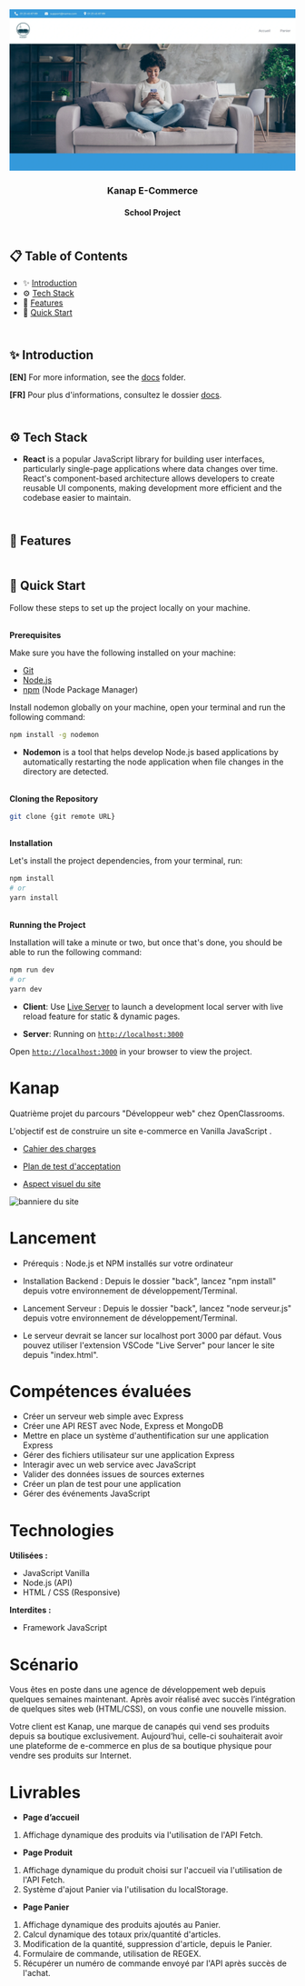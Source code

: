 <div align="center">
    <a href="" target="_blank">
      <img src=".docs/preview.webp" alt="Project Banner">
    </a>
  <h3 align="center">Kanap E-Commerce</h3>
  <h4 align="center">School Project</h4>
</div>

## <br /> 📋 <a name="table">Table of Contents</a>

- ✨ [Introduction](#introduction)
- ⚙️ [Tech Stack](#tech-stack)
- 📝 [Features](#features)
- 🚀 [Quick Start](#quick-start)

## <br /> <a name="introduction">✨ Introduction</a>

**[EN]** For more information, see the [docs](/docs/) folder.

**[FR]** Pour plus d'informations, consultez le dossier [docs](/docs/).

## <br /> <a name="tech-stack">⚙️ Tech Stack</a>

- **React** is a popular JavaScript library for building user interfaces, particularly single-page applications where data changes over time. React's component-based architecture allows developers to create reusable UI components, making development more efficient and the codebase easier to maintain.

## <br/> <a name="features">📝 Features</a>

## <br /> <a name="quick-start">🚀 Quick Start</a>

Follow these steps to set up the project locally on your machine.

<br/>**Prerequisites**

Make sure you have the following installed on your machine:

- [Git](https://git-scm.com/)
- [Node.js](https://nodejs.org/en)
- [npm](https://www.npmjs.com/) (Node Package Manager)

Install nodemon globally on your machine, open your terminal and run the following command:

```bash
npm install -g nodemon
```

- **Nodemon** is a tool that helps develop Node.js based applications by automatically restarting the node application when file changes in the directory are detected.

<br/>**Cloning the Repository**

```bash
git clone {git remote URL}
```

<br/>**Installation**

Let's install the project dependencies, from your terminal, run:

```bash
npm install
# or
yarn install
```

<br/>**Running the Project**

Installation will take a minute or two, but once that's done, you should be able to run the following command:

```bash
npm run dev
# or
yarn dev
```

- **Client**: Use [Live Server](https://marketplace.visualstudio.com/items?itemName=ritwickdey.LiveServer) to launch a development local server with live reload feature for static & dynamic pages.

- **Server**: Running on [`http://localhost:3000`](http://localhost:3000)

Open [`http://localhost:3000`](http://localhost:3000) in your browser to view the project.

# Kanap

Quatrième projet du parcours "Développeur web" chez OpenClassrooms.

L'objectif est de construire un site e-commerce en Vanilla JavaScript .

- [Cahier des charges](notes/Kanap%20-%20Specifications%20fonctionnelles.pdf)

- [Plan de test d'acceptation](notes/Kanap%20-%20Plan%20de%20test%20d'acceptation.pdf)

- [Aspect visuel du site](notes/Kanap%20-%20Aspect%20visuel.pdf)

![banniere du site](/front/images/banniere.png)

# Lancement

- Prérequis : Node.js et NPM installés sur votre ordinateur

- Installation Backend : Depuis le dossier "back", lancez "npm install" depuis votre environnement de développement/Terminal.

- Lancement Serveur : Depuis le dossier "back", lancez "node serveur.js" depuis votre environnement de développement/Terminal.

- Le serveur devrait se lancer sur localhost port 3000 par défaut. Vous pouvez utiliser l'extension VSCode "Live Server" pour lancer le site depuis "index.html".

# Compétences évaluées

- Créer un serveur web simple avec Express
- Créer une API REST avec Node, Express et MongoDB
- Mettre en place un système d'authentification sur une application Express
- Gérer des fichiers utilisateur sur une application Express
- Interagir avec un web service avec JavaScript
- Valider des données issues de sources externes
- Créer un plan de test pour une application
- Gérer des événements JavaScript

# Technologies

**Utilisées :**

- JavaScript Vanilla
- Node.js (API)
- HTML / CSS (Responsive)

**Interdites :**

- Framework JavaScript

# Scénario

Vous êtes en poste dans une agence de développement web depuis quelques semaines maintenant. Après avoir réalisé avec succès l’intégration de quelques sites web (HTML/CSS), on vous confie une nouvelle mission.

Votre client est Kanap, une marque de canapés qui vend ses produits depuis sa boutique exclusivement. Aujourd’hui, celle-ci souhaiterait avoir une plateforme de e-commerce en plus de sa boutique physique pour vendre ses produits sur Internet.

# Livrables

- **Page d’accueil**

1. Affichage dynamique des produits via l'utilisation de l'API Fetch.

- **Page Produit**

1. Affichage dynamique du produit choisi sur l'accueil via l'utilisation de l'API Fetch.
2. Système d'ajout Panier via l'utilisation du localStorage.

- **Page Panier**

1. Affichage dynamique des produits ajoutés au Panier.
2. Calcul dynamique des totaux prix/quantité d'articles.
3. Modification de la quantité, suppression d'article, depuis le Panier.
4. Formulaire de commande, utilisation de REGEX.
5. Récupérer un numéro de commande envoyé par l'API après succès de l'achat.
